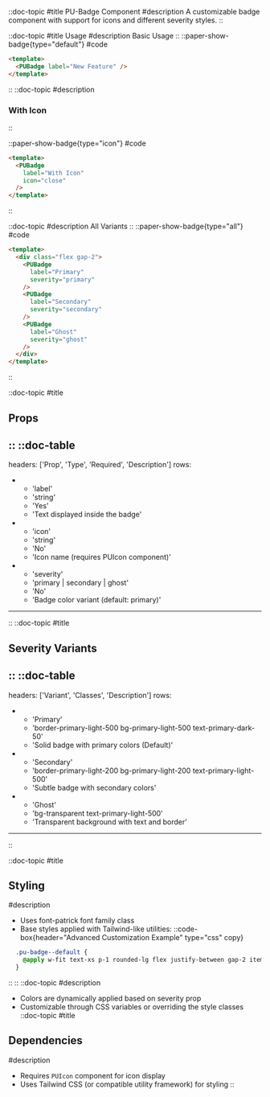 ::doc-topic
#title
PU-Badge Component
#description
A customizable badge component with support for icons and different severity styles.
::

::doc-topic
#title
Usage
#description
Basic Usage
::
::paper-show-badge{type="default"}
#code
```html
<template>
  <PUBadge label="New Feature" />
</template>
```
::
::doc-topic
#description
### With Icon
::

::paper-show-badge{type="icon"}
#code
```html
<template>
  <PUBadge
    label="With Icon"
    icon="close"
  />
</template>
```
::

::doc-topic
#description
All Variants
::
::paper-show-badge{type="all"}
#code
```html
<template>
  <div class="flex gap-2">
    <PUBadge
      label="Primary"
      severity="primary"
    />
    <PUBadge
      label="Secondary"
      severity="secondary"
    />
    <PUBadge
      label="Ghost"
      severity="ghost"
    />
  </div>
</template>
```
::

::doc-topic
#title
## Props
::
::doc-table
---
headers: ['Prop', 'Type', 'Required', 'Description']
rows:
  - - 'label'
    - 'string'
    - 'Yes'
    - 'Text displayed inside the badge'
  - - 'icon'
    - 'string'
    - 'No'
    - 'Icon name (requires PUIcon component)'
  - - 'severity'
    - 'primary | secondary | ghost'
    - 'No'
    - 'Badge color variant (default: primary)'
---
::
::doc-topic
#title
## Severity Variants
::
::doc-table
---
headers: ['Variant', 'Classes', 'Description']
rows:
  - - 'Primary'
    - 'border-primary-light-500 bg-primary-light-500 text-primary-dark-50'
    - 'Solid badge with primary colors (Default)'
  - - 'Secondary'
    - 'border-primary-light-200 bg-primary-light-200 text-primary-light-500'
    - 'Subtle badge with secondary colors'
  - - 'Ghost'
    - 'bg-transparent text-primary-light-500'
    - 'Transparent background with text and border'
---
::

::doc-topic
#title
## Styling
#description
- Uses font-patrick font family class
- Base styles applied with Tailwind-like utilities:
::code-box{header="Advanced Customization Example" type="css" copy}
```css
  .pu-badge--default {
    @apply w-fit text-xs p-1 rounded-lg flex justify-between gap-2 items-center border-2;
  }
```
::
::
::doc-topic
#description
- Colors are dynamically applied based on severity prop
- Customizable through CSS variables or overriding the style classes
::doc-topic
#title
## Dependencies
#description
- Requires `PUIcon` component for icon display
- Uses Tailwind CSS (or compatible utility framework) for styling
::